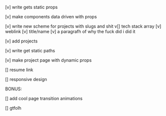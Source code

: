 [v] write gets static props

[v] make components data driven with props

[v] write new scheme for projects with slugs and shit
v[] tech stack array
[v] weblink
[v] title/name
[v] a paragrafh of why the fuck did i did it

[v] add projects

[v] write get static paths

[v] make project page with dynamic props

[] resume link

[] responsive design

BONUS:

[] add cool page transition animations

[] gtfolh
